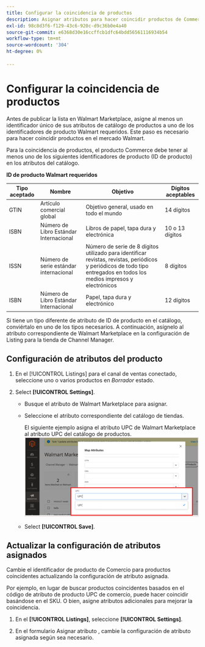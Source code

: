 ```yaml
---
title: Configurar la coincidencia de productos
description: Asignar atributos para hacer coincidir productos de Commerce con anuncios de Walmart Marketplace existentes
exl-id: 98c8d3f6-f129-43c6-920c-d9c36b0e4a40
source-git-commit: e6368d30e16ccffcb1dfc64bdd56561116934b54
workflow-type: tm+mt
source-wordcount: '304'
ht-degree: 0%

---
```



# Configurar la coincidencia de productos

Antes de publicar la lista en Walmart Marketplace, asigne al menos un identificador único de sus atributos de catálogo de productos a uno de los identificadores de producto Walmart requeridos. Este paso es necesario para hacer coincidir productos en el mercado Walmart.

Para la coincidencia de productos, el producto Commerce debe tener al menos uno de los siguientes identificadores de producto (ID de producto) en los atributos del catálogo.

**ID de producto Walmart requeridos**

| **Tipo aceptado** | **Nombre** | **Objetivo** | **Dígitos aceptables** |
|-------------------|--------------------------------------|--------------------------------------------------------------------------------------------------------------------------------------------------|-----------------------|
| GTIN | Artículo comercial global | Objetivo general, usado en todo el mundo | 14 dígitos |
| ISBN | Número de Libro Estándar Internacional | Libros de papel, tapa dura y electrónica | 10 o 13 dígitos |
| ISSN | Número de serie estándar internacional | Número de serie de 8 dígitos utilizado para identificar revistas, revistas, periódicos y periódicos de todo tipo entregados en todos los medios impresos y electrónicos | 8 dígitos |
| ISBN | Número de Libro Estándar Internacional | Papel, tapa dura y electrónico | 12 dígitos |

Si tiene un tipo diferente de atributo de ID de producto en el catálogo, conviértalo en uno de los tipos necesarios. A continuación, asígnelo al atributo correspondiente de Walmart Marketplace en la configuración de Listing para la tienda de Channel Manager.

## Configuración de atributos del producto

1. En el [!UICONTROL Listings] para el canal de ventas conectado, seleccione uno o varios productos en *Borrador* estado.

1. Select **[!UICONTROL Settings]**.

   - Busque el atributo de Walmart Marketplace para asignar.

   - Seleccione el atributo correspondiente del catálogo de tiendas.

      El siguiente ejemplo asigna el atributo UPC de Walmart Marketplace al atributo UPC del catálogo de productos.
   ![Asignar atributos para los criterios de coincidencia de producto](assets/products-map-attributes-for--match.png)

   - Select **[!UICONTROL Save]**.


## Actualizar la configuración de atributos asignados

Cambie el identificador de producto de Comercio para productos coincidentes actualizando la configuración de atributo asignada.

Por ejemplo, en lugar de buscar productos coincidentes basados en el código de atributo de producto UPC de comercio, puede hacer coincidir basándose en el SKU. O bien, asigne atributos adicionales para mejorar la coincidencia.

1. En el **[!UICONTROL Listings]**, seleccione **[!UICONTROL Settings]**.

1. En el formulario Asignar atributo , cambie la configuración de atributo asignada según sea necesario.
